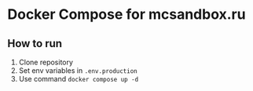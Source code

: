 # Docker Compose for mcsandbox.ru

## How to run

1. Clone repository
2. Set env variables in `.env.production`
3. Use command `docker compose up -d`
